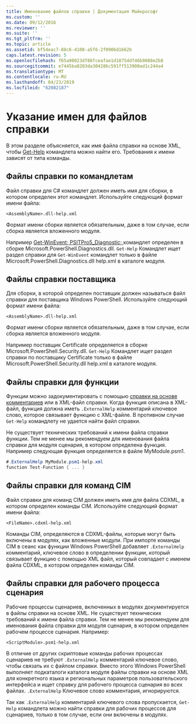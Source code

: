 ```yaml
---
title: Именование файлов справки | Документация Майкрософт
ms.custom: ''
ms.date: 09/12/2016
ms.reviewer: ''
ms.suite: ''
ms.tgt_pltfrm: ''
ms.topic: article
ms.assetid: bf54eac7-88c6-4108-a5f6-2f0906d1662b
caps.latest.revision: 5
ms.openlocfilehash: f65a90023df88fceafae1d1875ddf46b9088e2b8
ms.sourcegitcommit: e7445ba8203da304286c591ff513900ad1c244a4
ms.translationtype: MT
ms.contentlocale: ru-RU
ms.lasthandoff: 04/23/2019
ms.locfileid: "62082187"
---
```

# <a name="naming-help-files"></a>Указание имен для файлов справки

В этом разделе объясняется, как имя файла справки на основе XML, чтобы [Get-Help](/powershell/module/Microsoft.PowerShell.Core/Get-Help) командлета можно найти его. Требования к имени зависят от типа команды.

## <a name="cmdlet-help-files"></a>Файлы справки по командлетам

Файл справки для C# командлет должен иметь имя для сборки, в котором определен этот командлет. Используйте следующий формат имени файла:

```
<AssemblyName>.dll-help.xml
```

Формат имени сборки является обязательным, даже в том случае, если сборка является вложенного модуля.

Например [Get-WinEvent; PSITPro5_Diagnostic; ](/powershell/module/Microsoft.PowerShell.Diagnostics/Get-WinEvent) командлет определен в сборке Microsoft.PowerShell.Diagnostics.dll. `Get-Help` Командлет ищет раздел справки для `Get-WinEvent` командлет только в файле Microsoft.PowerShell.Diagnostics.dll help.xml в каталоге модуля.

## <a name="provider-help-files"></a>Файлы справки поставщика

Для сборки, в которой определен поставщик должен называться файл справки для поставщика Windows PowerShell. Используйте следующий формат имени файла:

```
<AssemblyName>.dll-help.xml
```

Формат имени сборки является обязательным, даже в том случае, если сборка является вложенного модуля.

Например поставщик Certificate определяется в сборке Microsoft.PowerShell.Security.dll. `Get-Help` Командлет ищет раздел справки по поставщику Certificate только в файле Microsoft.PowerShell.Security.dll help.xml в каталоге модуля.

## <a name="function-help-files"></a>Файлы справки для функции

Функции можно задокументировать с помощью [справки на основе комментариев](/powershell/module/microsoft.powershell.core/about/about_comment_based_help) или в XML-файл справки. Когда функция описана в XML-файл, функция должна иметь `.ExternalHelp` комментарий ключевое слово, которое связывает функцию с XML-файле. В противном случае `Get-Help` командлету не удается найти файл справки.

Не существует технических требований к имени файла справки функции. Тем не менее мы рекомендуем для именования файла справки для модуля сценария, в котором определена функция. Например следующая функция определяется в файле MyModule.psm1.

```csharp
#.ExternalHelp MyModule.psm1-help.xml
function Test-Function { ... }
```

## <a name="cim-command-help-files"></a>Файлы справки для команд CIM

Файл справки для команд CIM должен иметь имя для файла CDXML, в котором определен команды CIM. Используйте следующий формат имени файла:

```
<FileName>.cdxml-help.xml
```

Команды CIM, определяются в CDXML-файлы, которые могут быть включены в модулях, как вложенные модули. При импорте команды CIM в сеанс как функции Windows PowerShell добавляет `.ExternalHelp` комментарий, ключевое слово в определении функции, который связывает функцию с помощью XML файл, который совпадает с именем файла CDXML, в котором определен команды CIM.

## <a name="script-workflow-help-files"></a>Файлы справки для рабочего процесса сценария

Рабочие процессы сценариев, включенных в модулях документируется в файлы справки на основе XML. Не существует технических требований к имени файла справки. Тем не менее мы рекомендуем для именования файла справки для модуля сценария, в котором определен рабочем процессе сценария. Например:

```
<ScriptModule>.psm1-help.xml
```

В отличие от других скриптовые команды рабочих процессах сценариев не требуют `.ExternalHelp` комментарий ключевое слово, чтобы связать их с файлом справки. Вместо этого Windows PowerShell выполняет подкаталоги каталога модуля файлы справки на основе XML для конкретного языка и региональных параметров пользовательского интерфейса и ищет справку для рабочего процесса сценария во всех файлах. `.ExternalHelp` Ключевое слово комментария, игнорируются.

Так как `.ExternalHelp` комментарий ключевого слова пропускается, `Get-Help` командлета можно найти справки для рабочих процессов для сценариев, только в том случае, если они включены в модулях.